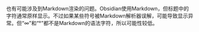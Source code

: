 也有可能涉及到Markdown渲染的问题。Obsidian使用Markdown，但标题中的字符通常原样显示。不过如果某些符号被Markdown解析器误解，可能导致显示异常。但“∞”和“°”都不是Markdown的语法字符，所以可能性较低。